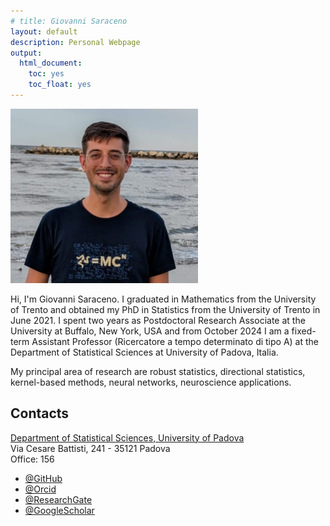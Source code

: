 ```yaml
---
# title: Giovanni Saraceno
layout: default
description: Personal Webpage 
output: 
  html_document: 
    toc: yes
    toc_float: yes
---
```

<img src="images/gs.jpg" alt="Profile Photo" width="300" height=auto>


Hi, I'm Giovanni Saraceno. I graduated in Mathematics from the University of Trento and obtained my PhD in Statistics from the University of Trento in June 2021. I spent two years as Postdoctoral Research Associate at the University at Buffalo, New York, USA and from October 2024 I am a fixed-term Assistant Professor (Ricercatore a tempo determinato di tipo A) at the Department of Statistical Sciences at University of Padova, Italia.

My principal area of research are robust statistics, directional statistics, kernel-based methods, neural networks, neuroscience applications.

## Contacts

[Department of Statistical Sciences, University of Padova](https://www.stat.unipd.it/) \
Via Cesare Battisti, 241 - 35121 Padova \
Office: 156

- [@GitHub](https://github.com/giovsaraceno)
- [@Orcid](https://orcid.org/0000-0002-1753-2367)
- [@ResearchGate](https://www.researchgate.net/profile/Giovanni-Saraceno)
- [@GoogleScholar](https://scholar.google.com/citations?user=oYse7v4AAAAJ)
